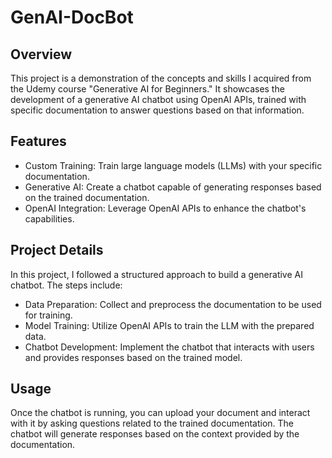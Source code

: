 # GenAI-DocBot
## Overview
This project is a demonstration of the concepts and skills I acquired from the Udemy course "Generative AI for Beginners." It showcases the development of a generative AI chatbot using OpenAI APIs, trained with specific documentation to answer questions based on that information.

## Features
- Custom Training: Train large language models (LLMs) with your specific documentation.
- Generative AI: Create a chatbot capable of generating responses based on the trained documentation.
- OpenAI Integration: Leverage OpenAI APIs to enhance the chatbot's capabilities.

## Project Details
In this project, I followed a structured approach to build a generative AI chatbot. The steps include:

- Data Preparation: Collect and preprocess the documentation to be used for training.
- Model Training: Utilize OpenAI APIs to train the LLM with the prepared data.
- Chatbot Development: Implement the chatbot that interacts with users and provides responses based on the trained model.

## Usage
Once the chatbot is running, you can upload your document and interact with it by asking questions related to the trained documentation. The chatbot will generate responses based on the context provided by the documentation.
